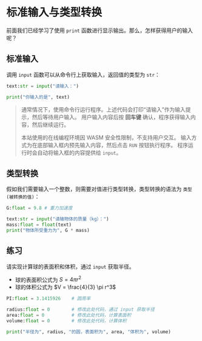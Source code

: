 # 标准输入与类型转换

前面我们已经学习了使用 `print` 函数进行显示输出。那么，怎样获得用户的输入呢？

## 标准输入

调用 `input` 函数可以从命令行上获取输入，返回值的类型为 `str`：    

```python shift hello
text:str = input("请输入：")

print("你输入的是", text)
```

> 通常情况下，使用命令行运行程序。上述代码会打印“请输入”作为输入提示，然后等待用户输入。
> 用户输入内容后按 **回车键** 确认，程序获得输入内容，然后继续运行。
> 
> 本站使用的在线编程环境因 WASM 安全性限制，不支持用户交互。
> 输入方式为在底部输入框内预先输入内容，然后点击 `RUN` 按钮执行程序。
> 程序运行时会自动将输入框的内容提供给 `input`。

## 类型转换

假如我们需要输入一个整数，则需要对值进行类型转换，类型转换的语法为 `类型(被转换的值)`：  

```python shift 15
G:float = 9.8 # 重力加速度

text:str = input("请输物体的质量（kg）：")
mass:float = float(text)
print("物体所受重力为", G * mass)
```

## 练习

请实现计算球的表面积和体积，通过 `input` 获取半径。

* 球的表面积公式为 $S = 4 \pi r^2$
* 球的体积公式为 $V = \frac{4}{3} \pi r^3$

```python shift 15
PI:float = 3.1415926    # 圆周率

radius:float = 0        # 修改此处代码，通过 input 获取半径
area:float = 0          # 修改此处代码，计算表面积
volume:float = 0        # 修改此处代码，计算体积

print("半径为", radius, "的圆，表面积为", area, "体积为", volume)
```
